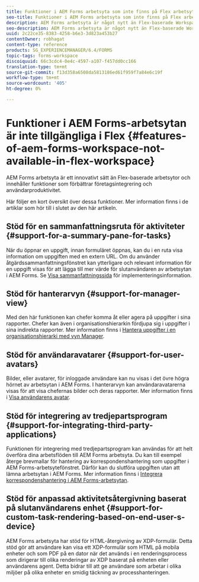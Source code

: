 ```yaml
---
title: Funktioner i AEM Forms arbetsyta som inte finns på Flex arbetsyta
seo-title: Funktioner i AEM Forms arbetsyta som inte finns på Flex arbetsyta
description: AEM Forms arbetsyta är något nytt än Flex-baserade Workspace. Läs om skillnaderna i funktioner.
seo-description: AEM Forms arbetsyta är något nytt än Flex-baserade Workspace. Läs om skillnaderna i funktioner.
uuid: 2c22ce35-8383-4258-b6e3-3d823a453b27
contentOwner: robhagat
content-type: reference
products: SG_EXPERIENCEMANAGER/6.4/FORMS
topic-tags: forms-workspace
discoiquuid: 66c3cdc4-0e4c-4597-a107-f457dd0cc166
translation-type: tm+mt
source-git-commit: f13d358a6508da5813186ed61f959f7a84e6c19f
workflow-type: tm+mt
source-wordcount: '405'
ht-degree: 0%

---
```



# Funktioner i AEM Forms-arbetsytan är inte tillgängliga i Flex {#features-of-aem-forms-workspace-not-available-in-flex-workspace}

AEM Forms arbetsyta är ett innovativt sätt än Flex-baserade arbetsytor och innehåller funktioner som förbättrar företagsintegrering och användarproduktivitet.

Här följer en kort översikt över dessa funktioner. Mer information finns i de artiklar som hör till i slutet av den här artikeln.

## Stöd för en sammanfattningsruta för aktiviteter {#support-for-a-summary-pane-for-tasks}

När du öppnar en uppgift, innan formuläret öppnas, kan du i en ruta visa information om uppgiften med en extern URL. Om du använder åtgärdssammanfattningsfönstret kan ytterligare och relevant information för en uppgift visas för att lägga till mer värde för slutanvändaren av arbetsytan i AEM Forms. Se [Visa sammanfattningssida](/help/forms/using/displaying-information-task-summary-pane.md) för implementeringsinformation.

## Stöd för hanterarvyn {#support-for-manager-view}

Med den här funktionen kan chefer komma åt eller agera på uppgifter i sina rapporter. Chefer kan även i organisationshierarkin fördjupa sig i uppgifter i sina indirekta rapporter. Mer information finns i [Hantera uppgifter i en organisationshierarki med vyn Manager](/help/forms/using/tasks-organizational-hierarchy-using-manager.md).

## Stöd för användaravatarer {#support-for-user-avatars}

Bilder, eller avatarer, för inloggade användare kan nu visas i det övre högra hörnet av arbetsytan i AEM Forms. I hanterarvyn kan användaravatarerna visas för att visa chefernas bilder och deras rapporter. Mer information finns i [Visa användarens avatar](/help/forms/using/displaying-user-avatar.md).

## Stöd för integrering av tredjepartsprogram {#support-for-integrating-third-party-applications}

Funktionen för integrering med tredjepartsprogram kan användas för att helt överföra dina arbetsflöden till AEM Forms arbetsyta. Du kan till exempel återge brevmallar för hantering av korrespondenshantering som uppgifter i AEM Forms-arbetsytefönstret. Därför kan du slutföra uppgiften utan att lämna arbetsytan i AEM Forms. Mer information finns i [Integrera korrespondenshantering i AEM Forms-arbetsytan](/help/forms/using/integrating-correspondence-management-html-workspace.md).

## Stöd för anpassad aktivitetsåtergivning baserat på slutanvändarens enhet {#support-for-custom-task-rendering-based-on-end-user-s-device}

AEM Forms arbetsyta har stöd för HTML-återgivning av XDP-formulär. Detta stöd gör att användare kan visa ett XDP-formulär som HTML på mobila enheter och som PDF på en dator när det används i en renderingsprocess som dirigerar till olika renderingar av XDP baserat på enheten eller användarens agent. Detta bidrar till att ge användare som arbetar i olika miljöer på olika enheter en smidig täckning av processhanteringen.

